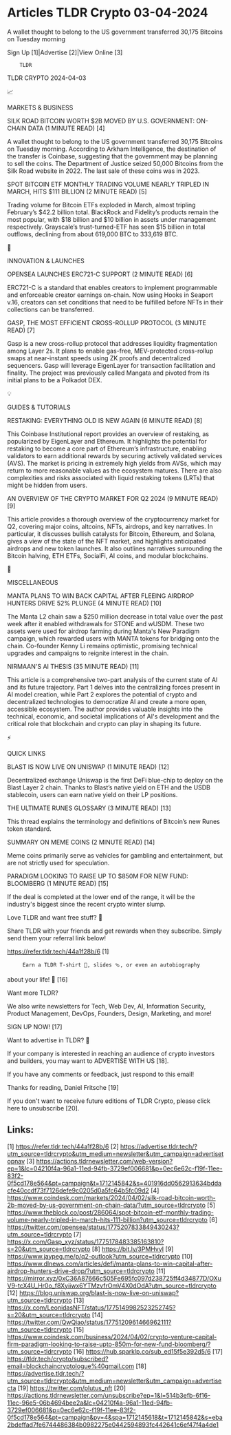 # Articles TLDR Crypto 03-04-2024

A wallet thought to belong to the US government transferred 30,175
Bitcoins on Tuesday morning  

Sign Up [1]|Advertise [2]|View Online [3] 

		TLDR 

TLDR CRYPTO 2024-04-03

📈 

MARKETS & BUSINESS

 SILK ROAD BITCOIN WORTH $2B MOVED BY U.S. GOVERNMENT: ON-CHAIN DATA
(1 MINUTE READ) [4] 

 A wallet thought to belong to the US government transferred 30,175
Bitcoins on Tuesday morning. According to Arkham Intelligence, the
destination of the transfer is Coinbase, suggesting that the
government may be planning to sell the coins. The Department of
Justice seized 50,000 Bitcoins from the Silk Road website in 2022. The
last sale of these coins was in 2023. 

 SPOT BITCOIN ETF MONTHLY TRADING VOLUME NEARLY TRIPLED IN MARCH, HITS
$111 BILLION (2 MINUTE READ) [5] 

 Trading volume for Bitcoin ETFs exploded in March, almost tripling
February’s $42.2 billion total. BlackRock and Fidelity’s products
remain the most popular, with $18 billion and $10 billion in assets
under management respectively. Grayscale’s trust-turned-ETF has seen
$15 billion in total outflows, declining from about 619,000 BTC to
333,619 BTC. 

🚀 

INNOVATION & LAUNCHES

 OPENSEA LAUNCHES ERC721-C SUPPORT (2 MINUTE READ) [6] 

 ERC721-C is a standard that enables creators to implement
programmable and enforceable creator earnings on-chain. Now using
Hooks in Seaport v.16, creators can set conditions that need to be
fulfilled before NFTs in their collections can be transferred. 

 GASP, THE MOST EFFICIENT CROSS-ROLLUP PROTOCOL (3 MINUTE READ) [7] 

 Gasp is a new cross-rollup protocol that addresses liquidity
fragmentation among Layer 2s. It plans to enable gas-free,
MEV-protected cross-rollup swaps at near-instant speeds using ZK
proofs and decentralized sequencers. Gasp will leverage EigenLayer for
transaction facilitation and finality. The project was previously
called Mangata and pivoted from its initial plans to be a Polkadot
DEX. 

💡 

GUIDES & TUTORIALS

 RESTAKING: EVERYTHING OLD IS NEW AGAIN (6 MINUTE READ) [8] 

 This Coinbase Institutional report provides an overview of restaking,
as popularized by EigenLayer and Ethereum. It highlights the potential
for restaking to become a core part of Ethereum’s infrastructure,
enabling validators to earn additional rewards by securing actively
validated services (AVS). The market is pricing in extremely high
yields from AVSs, which may return to more reasonable values as the
ecosystem matures. There are also complexities and risks associated
with liquid restaking tokens (LRTs) that might be hidden from users. 

 AN OVERVIEW OF THE CRYPTO MARKET FOR Q2 2024 (9 MINUTE READ) [9] 

 This article provides a thorough overview of the cryptocurrency
market for Q2, covering major coins, altcoins, NFTs, airdrops, and key
narratives. In particular, it discusses bullish catalysts for Bitcoin,
Ethereum, and Solana, gives a view of the state of the NFT market, and
highlights anticipated airdrops and new token launches. It also
outlines narratives surrounding the Bitcoin halving, ETH ETFs,
SocialFi, AI coins, and modular blockchains. 

🦄 

MISCELLANEOUS

 MANTA PLANS TO WIN BACK CAPITAL AFTER FLEEING AIRDROP HUNTERS DRIVE
52% PLUNGE (4 MINUTE READ) [10] 

 The Manta L2 chain saw a $250 million decrease in total value over
the past week after it enabled withdrawals for STONE and wUSDM. These
two assets were used for airdrop farming during Manta's New Paradigm
campaign, which rewarded users with MANTA tokens for bridging onto the
chain. Co-founder Kenny Li remains optimistic, promising technical
upgrades and campaigns to reignite interest in the chain. 

 NIRMAAN'S AI THESIS (35 MINUTE READ) [11] 

 This article is a comprehensive two-part analysis of the current
state of AI and its future trajectory. Part 1 delves into the
centralizing forces present in AI model creation, while Part 2
explores the potential of crypto and decentralized technologies to
democratize AI and create a more open, accessible ecosystem. The
author provides valuable insights into the technical, economic, and
societal implications of AI's development and the critical role that
blockchain and crypto can play in shaping its future. 

⚡ 

QUICK LINKS

 BLAST IS NOW LIVE ON UNISWAP (1 MINUTE READ) [12] 

 Decentralized exchange Uniswap is the first DeFi blue-chip to deploy
on the Blast Layer 2 chain. Thanks to Blast’s native yield on ETH
and the USDB stablecoin, users can earn native yield on their LP
positions. 

 THE ULTIMATE RUNES GLOSSARY (3 MINUTE READ) [13] 

 This thread explains the terminology and definitions of Bitcoin’s
new Runes token standard. 

 SUMMARY ON MEME COINS (2 MINUTE READ) [14] 

 Meme coins primarily serve as vehicles for gambling and
entertainment, but are not strictly used for speculation. 

 PARADIGM LOOKING TO RAISE UP TO $850M FOR NEW FUND: BLOOMBERG (1
MINUTE READ) [15] 

 If the deal is completed at the lower end of the range, it will be
the industry's biggest since the recent crypto winter slump. 

Love TLDR and want free stuff? 🎁

 Share TLDR with your friends and get rewards when they subscribe.
Simply send them your referral link below! 

 https://refer.tldr.tech/44a1f28b/6 [1] 

		 Earn a TLDR T-shirt 👕, slides 🩴, or even an autobiography
about your life! 🤯 [16] 

Want more TLDR?

 We also write newsletters for Tech, Web Dev, AI, Information
Security, Product Management, DevOps, Founders, Design, Marketing, and
more! 

SIGN UP NOW! [17] 

Want to advertise in TLDR? 📰

 If your company is interested in reaching an audience of crypto
investors and builders, you may want to ADVERTISE WITH US [18]. 

 If you have any comments or feedback, just respond to this email! 

Thanks for reading, 
Daniel Fritsche [19] 

If you don't want to receive future editions of TLDR Crypto,
please click here to unsubscribe [20]. 

 

Links:
------
[1] https://refer.tldr.tech/44a1f28b/6
[2] https://advertise.tldr.tech/?utm_source=tldrcrypto&utm_medium=newsletter&utm_campaign=advertisetopnav
[3] https://actions.tldrnewsletter.com/web-version?ep=1&lc=04210f4a-96a1-11ed-94fb-3729ef006681&p=0ec6e62c-f19f-11ee-83f2-0f5cd178e564&pt=campaign&t=1712145842&s=401916dd0562913634bddacfe40ccdf73f7126defe9c0205d0a5fc64b5fc09d2
[4] https://www.coindesk.com/markets/2024/04/02/silk-road-bitcoin-worth-2b-moved-by-us-government-on-chain-data/?utm_source=tldrcrypto
[5] https://www.theblock.co/post/286064/spot-bitcoin-etf-monthly-trading-volume-nearly-tripled-in-march-hits-111-billion?utm_source=tldrcrypto
[6] https://twitter.com/opensea/status/1775207833849430243?utm_source=tldrcrypto
[7] https://x.com/Gasp_xyz/status/1775178483385163810?s=20&utm_source=tldrcrypto
[8] https://bit.ly/3PMHvyI
[9] https://www.jaypeg.me/p/q2-outlook?utm_source=tldrcrypto
[10] https://www.dlnews.com/articles/defi/manta-plans-to-win-capital-after-airdrop-hunters-drive-drop/?utm_source=tldrcrypto
[11] https://mirror.xyz/0xC36A87666c505Fe695fc097d238725ff4d34877D/OXuV9-tcX4U_Hr0o_f8Xyiiwx6YTMzvfrOmV4X0dOdA?utm_source=tldrcrypto
[12] https://blog.uniswap.org/blast-is-now-live-on-uniswap?utm_source=tldrcrypto
[13] https://x.com/LeonidasNFT/status/1775149982523252745?s=20&utm_source=tldrcrypto
[14] https://twitter.com/QwQiao/status/1775120961466962111?utm_source=tldrcrypto
[15] https://www.coindesk.com/business/2024/04/02/crypto-venture-capital-firm-paradigm-looking-to-raise-upto-850m-for-new-fund-bloomberg/?utm_source=tldrcrypto
[16] https://hub.sparklp.co/sub_ed15f5e392d5/6
[17] https://tldr.tech/crypto/subscribed?email=blockchaincryptologue%40gmail.com
[18] https://advertise.tldr.tech/?utm_source=tldrcrypto&utm_medium=newsletter&utm_campaign=advertisecta
[19] https://twitter.com/plutus_nft
[20] https://actions.tldrnewsletter.com/unsubscribe?ep=1&l=514b3efb-6f16-11ec-96e5-06b4694bee2a&lc=04210f4a-96a1-11ed-94fb-3729ef006681&p=0ec6e62c-f19f-11ee-83f2-0f5cd178e564&pt=campaign&pv=4&spa=1712145618&t=1712145842&s=eba2bdeffad7fe6744486384b0982275e0442594893fc442641c6ef47f4a4de1